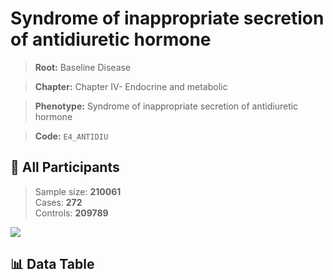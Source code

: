 # Syndrome of inappropriate secretion of antidiuretic hormone

> **Root:** Baseline Disease  

> **Chapter:** Chapter IV- Endocrine and metabolic  

> **Phenotype:** Syndrome of inappropriate secretion of antidiuretic hormone  

> **Code:** `E4_ANTIDIU`

## 🧪 All Participants  
> Sample size: **210061**  
> Cases: **272**  
> Controls: **209789**
<img src="/Sensitive/Figures/ALL/Incidence/E4_ANTIDIU.png"/>

## 📊 Data Table
<CsvTableMRF src="/Sensitive/Data/ALL/Incidence/COX_E4_ANTIDIU.csv"/>

